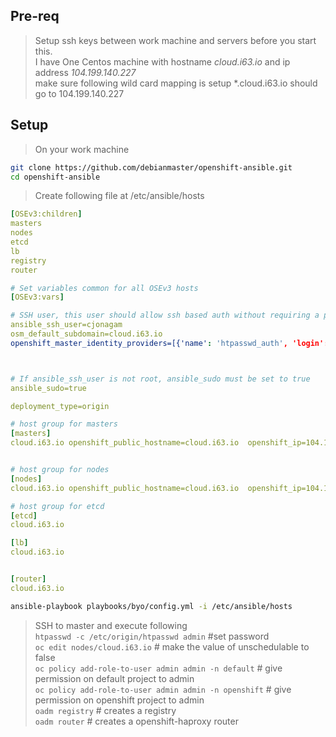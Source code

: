 ## Pre-req
> Setup ssh keys between work machine and servers before you start this.  
> I have One Centos machine with  hostname *cloud.i63.io* and ip address *104.199.140.227*  
> make sure following wild card mapping is setup  *.cloud.i63.io  should go to 104.199.140.227 


## Setup
> On your work machine     

```sh
git clone https://github.com/debianmaster/openshift-ansible.git
cd openshift-ansible
```

> Create following file at  /etc/ansible/hosts      

```yml
[OSEv3:children]
masters
nodes
etcd
lb
registry
router

# Set variables common for all OSEv3 hosts
[OSEv3:vars]

# SSH user, this user should allow ssh based auth without requiring a password
ansible_ssh_user=cjonagam
osm_default_subdomain=cloud.i63.io
openshift_master_identity_providers=[{'name': 'htpasswd_auth', 'login': 'true', 'challenge': 'true', 'kind': 'HTPasswdPasswordIdentityProvider', 'filename': '/etc/origin/htpasswd'}]



# If ansible_ssh_user is not root, ansible_sudo must be set to true
ansible_sudo=true

deployment_type=origin

# host group for masters
[masters]
cloud.i63.io openshift_public_hostname=cloud.i63.io  openshift_ip=104.199.140.227  openshift_public_ip=104.199.140.227 openshift_hostname=cloud.i63.io


# host group for nodes
[nodes]
cloud.i63.io openshift_public_hostname=cloud.i63.io  openshift_ip=104.199.140.227  openshift_public_ip=104.199.140.227 openshift_hostname=cloud.i63.io

# host group for etcd
[etcd]
cloud.i63.io

[lb]
cloud.i63.io


[router]
cloud.i63.io
```

```sh
ansible-playbook playbooks/byo/config.yml -i /etc/ansible/hosts
```

> SSH to master and execute following    
`htpasswd -c /etc/origin/htpasswd admin`   #set password    
`oc edit nodes/cloud.i63.io`  # make the value of   unschedulable  to false  
`oc policy add-role-to-user admin admin -n default`  # give permission on default project to admin   
`oc policy add-role-to-user admin admin -n openshift`  # give permission on openshift project to admin   
`oadm registry`   # creates a registry    
`oadm router`   # creates a openshift-haproxy router     



